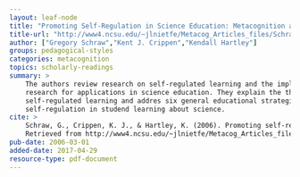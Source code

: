 ```yaml
---
layout: leaf-node
title: "Promoting Self-Regulation in Science Education: Metacognition as Part of a Broader Perspective on Learning"
title-url: "http://www4.ncsu.edu/~jlnietfe/Metacog_Articles_files/Schraw,%20Crippen,%20%26%20Hartley%20(2006).pdf"
author: ["Gregory Schraw","Kent J. Crippen","Kendall Hartley"]
groups: pedagogical-styles
categories: metacognition
topics: scholarly-readings
summary: >
    The authors review research on self-regulated learning and the implications for the
    research for applications in science education. They explain the three components of
    self-regulated learning and addres six general educational strategies for improving
    self-regulation in studend learning about science.
cite: >
    Schraw, G., Crippen, K. J., & Hartley, K. (2006). Promoting self-regulation in science education: Metacognition as part of a broader perspective on learning. Research in science education, 36(1-2), 111-139.
    Retrieved from http://www4.ncsu.edu/~jlnietfe/Metacog_Articles_files/Schraw,%20Crippen,%20%26%20Hartley%20(2006).pdf
pub-date: 2006-03-01
added-date: 2017-04-29
resource-type: pdf-document
---
```


